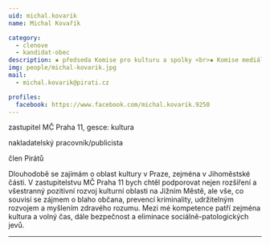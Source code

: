 ```yaml
---
uid: michal.kovarik
name: Michal Kovařík

category:
  - clenove
  - kandidat-obec
description: ▪ předseda Komise pro kulturu a spolky <br>▪ Komise mediální <br>▪ Komise pro realizaci koncepce sociálních a návazných služeb na Praze 11 <br>▪ člen dozorčí rady Kulturní jižní město
img: people/michal-kovarik.jpg
mail:
  - michal.kovarik@pirati.cz

profiles:
  facebook: https://www.facebook.com/michal.kovarik.9250
---
```


zastupitel MČ Praha 11, gesce: kultura

nakladatelský pracovník/publicista

člen Pirátů

Dlouhodobě se zajímám o oblast kultury v Praze, zejména v Jihoměstské části.
V zastupitelstvu MČ Praha 11 bych chtěl podporovat nejen rozšíření a všestranný pozitivní rozvoj kulturní oblasti na Jižním Městě, ale vše, co souvisí se zájmem o blaho občana, prevencí kriminality, udržitelným rozvojem a myšlením zdravého rozumu.
Mezi mé kompetence patří zejména kultura a volný čas, dále bezpečnost a eliminace sociálně-patologických jevů.
 

---
